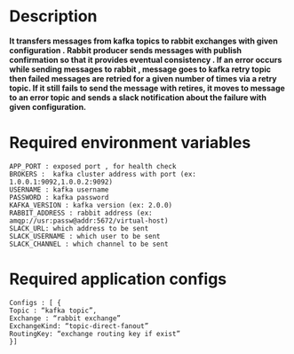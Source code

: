 # Description
**It transfers messages from kafka topics to rabbit exchanges with given configuration . Rabbit producer sends messages with publish confirmation so that it provides eventual consistency . If an error occurs while sending messages to rabbit , message goes to kafka retry topic then failed messages are retried for a given number of times via a retry topic. If it still fails to send the message with retires, it moves to message to an error topic and sends a slack notification about the failure with given configuration.**

# Required environment variables
	APP_PORT : exposed port , for health check
	BROKERS :  kafka cluster address with port (ex: 1.0.0.1:9092,1.0.0.2:9092)
	USERNAME : kafka username
	PASSWORD : kafka password
	KAFKA_VERSION : kafka version (ex: 2.0.0)
	RABBIT_ADDRESS : rabbit address (ex: amqp://usr:passw@addr:5672/virtual-host)
	SLACK_URL: which address to be sent
	SLACK_USERNAME : which user to be sent
	SLACK_CHANNEL : which channel to be sent

# Required application configs
    Configs : [ {
    Topic : “kafka topic”,
    Exchange : “rabbit exchange”
    ExchangeKind: “topic-direct-fanout”
    RoutingKey: “exchange routing key if exist”
    }]
